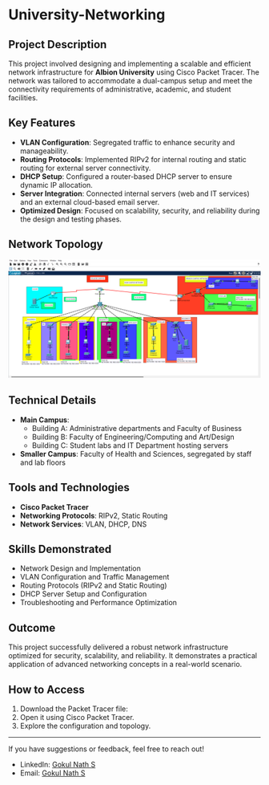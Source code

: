 # University-Networking
## Project Description  
This project involved designing and implementing a scalable and efficient network infrastructure for **Albion University** using Cisco Packet Tracer. The network was tailored to accommodate a dual-campus setup and meet the connectivity requirements of administrative, academic, and student facilities.

## Key Features  
- **VLAN Configuration**: Segregated traffic to enhance security and manageability.  
- **Routing Protocols**: Implemented RIPv2 for internal routing and static routing for external server connectivity.  
- **DHCP Setup**: Configured a router-based DHCP server to ensure dynamic IP allocation.  
- **Server Integration**: Connected internal servers (web and IT services) and an external cloud-based email server.  
- **Optimized Design**: Focused on scalability, security, and reliability during the design and testing phases.  

## Network Topology  
![Network Topology](https://github.com/gokul-nath-s/University-Networking/blob/b797c01f53942ff1e74d5094864c8997952f7c54/1.png)  

## Technical Details  
- **Main Campus**:  
  - Building A: Administrative departments and Faculty of Business  
  - Building B: Faculty of Engineering/Computing and Art/Design  
  - Building C: Student labs and IT Department hosting servers  
- **Smaller Campus**: Faculty of Health and Sciences, segregated by staff and lab floors  

## Tools and Technologies  
- **Cisco Packet Tracer**  
- **Networking Protocols**: RIPv2, Static Routing  
- **Network Services**: VLAN, DHCP, DNS  

## Skills Demonstrated  
- Network Design and Implementation  
- VLAN Configuration and Traffic Management  
- Routing Protocols (RIPv2 and Static Routing)  
- DHCP Server Setup and Configuration  
- Troubleshooting and Performance Optimization  

## Outcome  
This project successfully delivered a robust network infrastructure optimized for security, scalability, and reliability. It demonstrates a practical application of advanced networking concepts in a real-world scenario.  

## How to Access  
1. Download the Packet Tracer file:   
2. Open it using Cisco Packet Tracer.  
3. Explore the configuration and topology.

---

If you have suggestions or feedback, feel free to reach out!  
- LinkedIn: [Gokul Nath S](https://www.linkedin.com/in/gokulnath-s2004/)  
- Email: [Gokul Nath S](gokulnaths193@gmail.com)  
